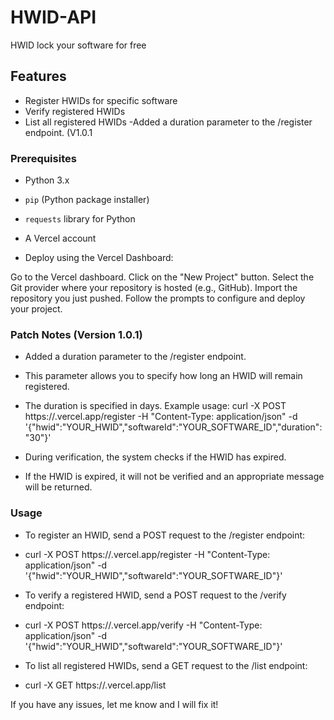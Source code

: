 # HWID-API
HWID lock your software for free


## Features

- Register HWIDs for specific software
- Verify registered HWIDs
- List all registered HWIDs
-Added a duration parameter to the /register endpoint. (V1.0.1

### Prerequisites

- Python 3.x
- `pip` (Python package installer)
- `requests` library for Python
- A Vercel account

- Deploy using the Vercel Dashboard:

Go to the Vercel dashboard.
Click on the "New Project" button.
Select the Git provider where your repository is hosted (e.g., GitHub).
Import the repository you just pushed.
Follow the prompts to configure and deploy your project.


### Patch Notes (Version 1.0.1)

- Added a duration parameter to the /register endpoint.
- This parameter allows you to specify how long an HWID will remain registered.
- The duration is specified in days.
Example usage:
curl -X POST https://<your-vercel-app>.vercel.app/register -H "Content-Type: application/json" -d '{"hwid":"YOUR_HWID","softwareId":"YOUR_SOFTWARE_ID","duration":"30"}'

- During verification, the system checks if the HWID has expired.
- If the HWID is expired, it will not be verified and an appropriate message will be returned.

### Usage

- To register an HWID, send a POST request to the /register endpoint:
- curl -X POST https://<your-vercel-project>.vercel.app/register -H "Content-Type: application/json" -d '{"hwid":"YOUR_HWID","softwareId":"YOUR_SOFTWARE_ID"}'

- To verify a registered HWID, send a POST request to the /verify endpoint:
- curl -X POST https://<your-vercel-project>.vercel.app/verify -H "Content-Type: application/json" -d '{"hwid":"YOUR_HWID","softwareId":"YOUR_SOFTWARE_ID"}'

- To list all registered HWIDs, send a GET request to the /list endpoint:
- curl -X GET https://<your-vercel-project>.vercel.app/list

If you have any issues, let me know and I will fix it!



